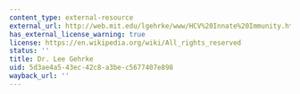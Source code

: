 ```yaml
---
content_type: external-resource
external_url: http://web.mit.edu/lgehrke/www/HCV%20Innate%20Immunity.html
has_external_license_warning: true
license: https://en.wikipedia.org/wiki/All_rights_reserved
status: ''
title: Dr. Lee Gehrke
uid: 5d3ae4a5-43ec-42c8-a3be-c5677407e898
wayback_url: ''
---
```

